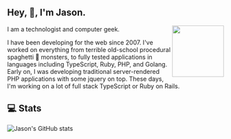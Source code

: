 ## Hey, :wave:, I'm Jason.

<img align='right' src='https://jasonraimondi.com/misc/me/zombie-ruby-trimmed@2x.png' width='120px'>

I am a technologist and computer geek.

I have been developing for the web since 2007. I've worked on everything from terrible old-school procedural spaghetti :spaghetti: monsters, to fully tested applications in languages including TypeScript, Ruby, PHP, and Golang. Early on, I was developing traditional server-rendered PHP applications with some jquery on top. These days, I'm working on a lot of full stack TypeScript or Ruby on Rails.

## 💻 Stats

![Jason's GitHub stats](https://github-readme-stats.vercel.app/api?username=jasonraimondi&show_icons=true&locale=en&count_private=true)
